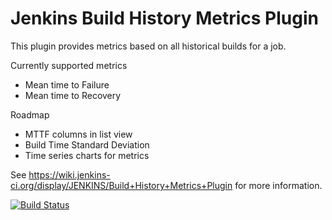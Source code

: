 Jenkins Build History Metrics Plugin
======================================

This plugin provides metrics based on all historical builds for a job.

Currently supported metrics
- Mean time to Failure
- Mean time to Recovery

Roadmap
- MTTF columns in list view
- Build Time Standard Deviation
- Time series charts for metrics

See https://wiki.jenkins-ci.org/display/JENKINS/Build+History+Metrics+Plugin for more information.

[![Build Status](https://jenkins.ci.cloudbees.com/buildStatus/icon?job=plugins/build-history-metrics-plugin)](https://jenkins.ci.cloudbees.com/job/plugins/job/build-history-metrics-plugin/)

